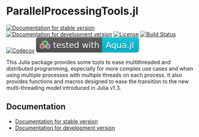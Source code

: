 # ParallelProcessingTools.jl

[![Documentation for stable version](https://img.shields.io/badge/docs-stable-blue.svg)](https://oschulz.github.io/ParallelProcessingTools.jl/stable)
[![Documentation for development version](https://img.shields.io/badge/docs-dev-blue.svg)](https://oschulz.github.io/ParallelProcessingTools.jl/dev)
[![License](http://img.shields.io/badge/license-MIT-brightgreen.svg?style=flat)](LICENSE.md)
[![Build Status](https://github.com/oschulz/ParallelProcessingTools.jl/workflows/CI/badge.svg?branch=main)](https://github.com/oschulz/ParallelProcessingTools.jl/actions?query=workflow%3ACI)
[![Codecov](https://codecov.io/gh/oschulz/ParallelProcessingTools.jl/branch/main/graph/badge.svg)](https://codecov.io/gh/oschulz/ParallelProcessingTools.jl)
[![Aqua QA](https://raw.githubusercontent.com/JuliaTesting/Aqua.jl/master/badge.svg)](https://github.com/JuliaTesting/Aqua.jl)

This Julia package provides some tools to ease multithreaded and distributed programming, especially for more complex use cases and when using multiple processes with multiple threads on each process. It also provides functions and macros designed to ease the transition to the new multi-threading model introduced in Julia v1.3.


## Documentation

* [Documentation for stable version](https://oschulz.github.io/ParallelProcessingTools.jl/stable)
* [Documentation for development version](https://oschulz.github.io/ParallelProcessingTools.jl/dev)
